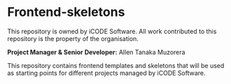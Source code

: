 # Frontend-skeletons

This repository is owned by iCODE Software. All work contributed to this repository is the property of the organisation.

**Project Manager & Senior Developer:** Allen Tanaka Muzorera

This repository contains frontend templates and skeletons that will be used as starting points for different projects managed by iCODE Software.